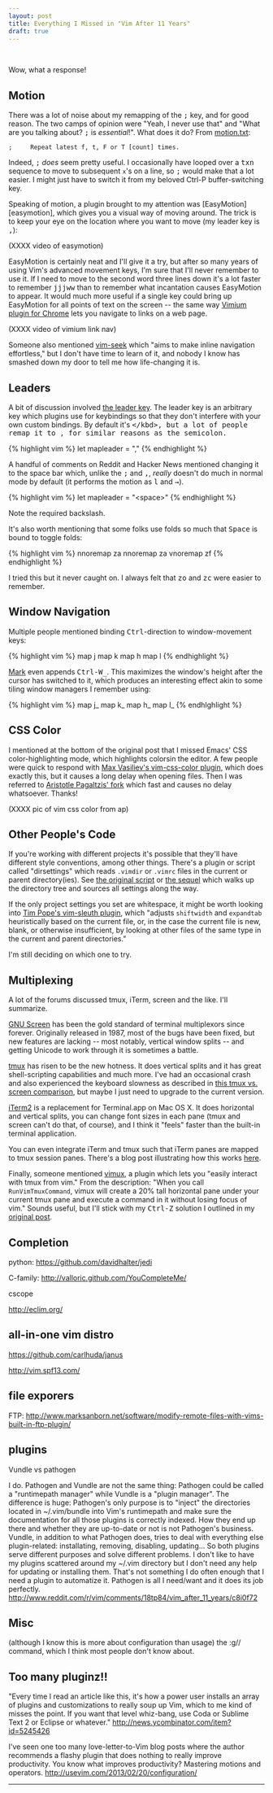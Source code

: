 ```yaml
---
layout: post
title: Everything I Missed in "Vim After 11 Years"
draft: true
---
```

<br/>

Wow, what a response!

## Motion

There was a lot of noise about my remapping of the <kbd>;</kbd> key, and for good reason. The two camps of opinion were "Yeah, I never use that" and "What are you talking about? <kbd>;</kbd> is *essential*!". What does it do? From [motion.txt][semicolon]:

    ;     Repeat latest f, t, F or T [count] times.

Indeed, <kbd>;</kbd> *does* seem pretty useful. I occasionally have looped over a <kbd>t</kbd><kbd>x</kbd><kbd>n</kbd> sequence to move to subsequent `x`'s on a line, so <kbd>;</kbd> would make that a lot easier. I might just have to switch it from my beloved Ctrl-P buffer-switching key.

Speaking of motion, a plugin brought to my attention was [EasyMotion][easymotion], which gives you a visual way of moving around. The trick is to keep your eye on the location where you want to move (my leader key is <kbd>,</kbd>):

(XXXX video of easymotion)

EasyMotion is certainly neat and I'll give it a try, but after so many years of using Vim's advanced movement keys, I'm sure that I'll never remember to use it. If I need to move to the second word three lines down it's a lot faster to remember <kbd>j</kbd><kbd>j</kbd><kbd>j</kbd><kbd>w</kbd><kbd>w</kbd> than to remember what incantation causes EasyMotion to appear. It would much more useful if a single key could bring up EasyMotion for all points of text on the screen -- the same way [Vimium plugin for Chrome][vimium] lets you navigate to links on a web page.

(XXXX video of vimium link nav)

Someone also mentioned [vim-seek](https://github.com/goldfeld/vim-seek) which "aims to make inline navigation effortless," but I don't have time to learn of it, and nobody I know has smashed down my door to tell me how life-changing it is.

## Leaders

A bit of discussion involved [the leader key][leader]. The leader key is an arbitrary key which plugins use for keybindings so that they don't interfere with your own custom bindings. By default it's <kbd>\</kbd>, but a lot of people remap it to <kbd>,</kbd> for similar reasons as the semicolon.

{% highlight vim %}
let mapleader = ","
{% endhighlight %}

A handful of comments on Reddit and Hacker News mentioned changing it to the space bar which, unlike the <kbd>;</kbd> and <kbd>,</kbd>, *really* doesn't do much in normal mode by default (it performs the motion as <kbd>l</kbd> and <kbd>→</kbd>).

{% highlight vim %}
let mapleader = "\<space>"
{% endhighlight %}

Note the required backslash.

It's also worth mentioning that some folks use folds so much that <kbd>Space</kbd> is bound to toggle folds:

{% highlight vim %}
nnoremap <space> za
nnoremap <CR> za
vnoremap <space> zf
{% endhighlight %}

I tried this but it never caught on. I always felt that <kbd>z</kbd><kbd>o</kbd> and <kbd>z</kbd><kbd>c</kbd> were easier to remember.

## Window Navigation

Multiple people mentioned binding <kbd>Ctrl</kbd>-direction to window-movement keys:

{% highlight vim %}
map <C-j> <C-W>j
map <C-k> <C-W>k
map <C-h> <C-W>h
map <C-l> <C-W>l
{% endhighlight %}

[Mark][artilleryteam] even appends <kbd>Ctrl-W</kbd><kbd>\_</kbd>. This maximizes the window's height after the cursor has switched to it, which produces an interesting effect akin to some tiling window managers I remember using:

{% highlight vim %}
map <C-J> <C-W>j<C-W>_
map <C-k> <C-W>k<C-W>_
map <C-h> <C-W>h<C-W>_
map <C-l> <C-W>l<C-W>_
{% endhIghlight %}

## CSS Color

I mentioned at the bottom of the original post that I missed Emacs' CSS color-highlighting mode, which highlights colorsin the editor. A few people were quick to respond with [Max Vasiliev's vim-css-color plugin][csscolor1], which does exactly this, but it causes a long delay when opening files. Then I was referred to [Aristotle Pagaltzis' fork][csscolor2] which fast and causes no delay whatsoever. Thanks!

(XXXX pic of vim css color from ap)

## Other People's Code

If you're working with different projects it's possible that they'll have different style conventions, among other things. There's a plugin or script called "dirsettings" which reads `.vimdir` or `.vimrc` files in the current or parent directory(ies). See [the original script](http://www.vim.org/scripts/script.php?script_id=1860) or [the sequel](https://github.com/mantiz/vim-plugin-dirsettings) which walks up the directory tree and sources all settings along the way.

If the only project settings you set are whitespace, it might be worth looking into [Tim Pope's vim-sleuth plugin](https://github.com/tpope/vim-sleuth), which "adjusts `shiftwidth` and `expandtab` heuristically based on the current file, or, in the case the current file is new, blank, or otherwise insufficient, by looking at other files of the same type in the current and parent directories."

I'm still deciding on which one to try.

## Multiplexing

A lot of the forums discussed tmux, iTerm, screen and the like. I'll summarize.

[GNU Screen](http://www.gnu.org/software/screen/) has been the gold standard of terminal multiplexors since forever. Originally released in 1987, most of the bugs have been fixed, but new features are lacking -- most notably, vertical window splits -- and getting Unicode to work through it is sometimes a battle.

[tmux](http://tmux.sourceforge.net/) has risen to be the new hotness. It does vertical splits and it has great shell-scripting capabilities and much more. I've had an occasional crash and also experienced the keyboard slowness as described in [this tmux vs. screen comparison](http://superuser.com/questions/236158/tmux-vs-screen), but maybe I just need to upgrade to the current version.

[iTerm2](http://www.iterm2.com/) is a replacement for Terminal.app on Mac OS X. It does horizontal and vertical splits, you can change font sizes in each pane (tmux and screen can't do that, of course), and I think it "feels" faster than the built-in terminal application. 

You can even integrate iTerm and tmux such that iTerm panes are mapped to tmux session panes. There's a blog post illustrating how this works [here](http://jtimberman.housepub.org/blog/2012/01/28/iterm2-with-tmux/).

Finally, someone mentioned [vimux](https://github.com/benmills/vimux), a plugin which lets you "easily interact with tmux from vim." From the description: "When you call `RunVimTmuxCommand`, vimux will create a 20% tall horizontal pane under your current tmux pane and execute a command in it without losing focus of vim." Sounds useful, but I'll stick with my <kbd>Ctrl-Z</kbd> solution I outlined in my [original post](vim.html).

## Completion

python: https://github.com/davidhalter/jedi

C-family: http://valloric.github.com/YouCompleteMe/

cscope

http://eclim.org/

## all-in-one vim distro

https://github.com/carlhuda/janus

http://vim.spf13.com/

## file exporers

FTP: http://www.marksanborn.net/software/modify-remote-files-with-vims-built-in-ftp-plugin/

## plugins

Vundle vs pathogen

I do.
Pathogen and Vundle are not the same thing: Pathogen could be called a "runtimepath manager" while Vundle is a "plugin manager". The difference is huge:
Pathogen's only purpose is to "inject" the directories located in ~/.vim/bundle into Vim's runtimepath and make sure the documentation for all those plugins is correctly indexed. How they end up there and whether they are up-to-date or not is not Pathogen's business.
Vundle, in addition to what Pathogen does, tries to deal with everything else plugin-related: installating, removing, disabling, updating…
So both plugins serve different purposes and solve different problems.
I don't like to have my plugins scattered around my ~/.vim directory but I don't need any help for updating or installing them. That's not something I do often enough that I need a plugin to automatize it. Pathogen is all I need/want and it does its job perfectly.
http://www.reddit.com/r/vim/comments/18tp84/vim_after_11_years/c8i0f72



## Misc

(although I know this is more about configuration than usage) the
:g// command, which I think most people don't know about.

## Too many pluginz!!

"Every time I read an article like this, it's how a power user installs an array of plugins and customizations to really soup up Vim, which to me kind of misses the point. If you want that level whiz-bang, use Coda or Sublime Text 2 or Eclipse or whatever." http://news.ycombinator.com/item?id=5245426

I've seen one too many love-letter-to-Vim blog posts where the author recommends a flashy plugin that does nothing to really improve productivity. You know what improves productivity? Mastering motions and operators.
http://usevim.com/2013/02/20/configuration/



------------------------

  [hnpost]: http://news.ycombinator.com/item?id=5244752
  [redditpost]: http://www.reddit.com/r/vim/comments/18tp84/vim_after_11_years/
  [semicolon]: http://vimdoc.sourceforge.net/htmldoc/motion.html#;
  [vimium]: http://vimium.github.com/
  [leader]: http://vimdoc.sourceforge.net/htmldoc/map.html#<Leader>
  [artillery]: https://artillery.com/
  [artilleryteam]: https://artillery.com/
  [csscolor1]: https://github.com/skammer/vim-css-color
  [csscolor2]: https://github.com/ap/vim-css-color
  [colorv]: https://github.com/Rykka/colorv.vim

